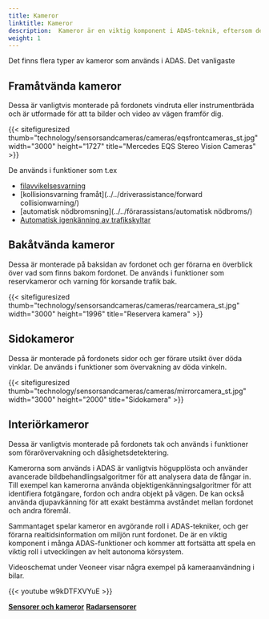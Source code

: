 ```yaml
---
title: Kameror
linktitle: Kameror
description:  Kameror är en viktig komponent i ADAS-teknik, eftersom de spelar en avgörande roll för att tillhandahålla realtidsinformation om miljön runt fordonet.
weight: 1
---
```

<!-- markdownlint-disable MD033 -->
Det finns flera typer av kameror som används i ADAS. Det vanligaste

## Framåtvända kameror

Dessa är vanligtvis monterade på fordonets vindruta eller instrumentbräda och är utformade för att ta bilder och video av vägen framför dig.

{{< sitefiguresized thumb="technology/sensorsandcameras/cameras/eqsfrontcameras_st.jpg" width="3000" height="1727" title="Mercedes EQS Stereo Vision Cameras" >}}

De används i funktioner som t.ex

- [filavvikelsesvarning](../../förarassistans/filavvikelsevarning/)
- [kollisionsvarning framåt](../../driverassistance/forward collisionwarning/)
- [automatisk nödbromsning](../../förarassistans/automatisk nödbroms/)
- [Automatisk igenkänning av trafikskyltar](../../driverassistance/trafficsignrecognition/)

## Bakåtvända kameror

Dessa är monterade på baksidan av fordonet och ger förarna en överblick över vad som finns bakom fordonet. De används i funktioner som reservkameror och varning för korsande trafik bak.

{{< sitefiguresized thumb="technology/sensorsandcameras/cameras/rearcamera_st.jpg" width="3000" height="1996" title="Reservera kamera" >}}

## Sidokameror

Dessa är monterade på fordonets sidor och ger förare utsikt över döda vinklar. De används i funktioner som övervakning av döda vinkeln.

{{< sitefiguresized thumb="technology/sensorsandcameras/cameras/mirrorcamera_st.jpg" width="3000" height="2000" title="Sidokamera" >}}

## Interiörkameror

Dessa är vanligtvis monterade på fordonets tak och används i funktioner som förarövervakning och dåsighetsdetektering.

Kamerorna som används i ADAS är vanligtvis högupplösta och använder avancerade bildbehandlingsalgoritmer för att analysera data de fångar in. Till exempel kan kamerorna använda objektigenkänningsalgoritmer för att identifiera fotgängare, fordon och andra objekt på vägen. De kan också använda djupavkänning för att exakt bestämma avståndet mellan fordonet och andra föremål.

Sammantaget spelar kameror en avgörande roll i ADAS-tekniker, och ger förarna realtidsinformation om miljön runt fordonet. De är en viktig komponent i många ADAS-funktioner och kommer att fortsätta att spela en viktig roll i utvecklingen av helt autonoma körsystem.

Videoschemat under Veoneer visar några exempel på kameraanvändning i bilar.

{{< youtube w9kDTFXVYuE >}}

<div class="mt-3 mb-3">
    <a href="../" class="text-decoration-none text-black"><strong><i class="bi-arrow-left"></i> Sensorer och kameror</strong></a>
    <a href="../radar/" class="text-decoration-none text-black float-end"><strong>Radarsensorer<i class="bi-arrow-right"></i></strong></a>
</div>
